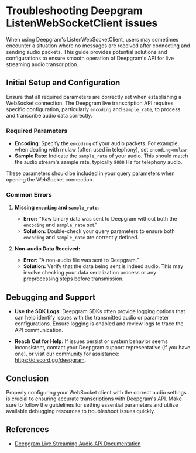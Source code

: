 # Troubleshooting Deepgram ListenWebSocketClient issues

When using Deepgram's ListenWebSocketClient, users may sometimes encounter a situation where no messages are received after connecting and sending audio packets. This guide provides potential solutions and configurations to ensure smooth operation of Deepgram's API for live streaming audio transcription.

## Initial Setup and Configuration

Ensure that all required parameters are correctly set when establishing a WebSocket connection. The Deepgram live transcription API requires specific configuration, particularly `encoding` and `sample_rate`, to process and transcribe audio data correctly.

### Required Parameters

- **Encoding**: Specify the `encoding` of your audio packets. For example, when dealing with mulaw (often used in telephony), set `encoding=mulaw`.
- **Sample Rate**: Indicate the `sample_rate` of your audio. This should match the audio stream's sample rate, typically `8000` Hz for telephony audio.

These parameters should be included in your query parameters when opening the WebSocket connection.

### Common Errors

1. **Missing `encoding` and `sample_rate`:**
   - **Error:** "Raw binary data was sent to Deepgram without both the `encoding` and `sample_rate` set."
   - **Solution:** Double-check your query parameters to ensure both `encoding` and `sample_rate` are correctly defined.

2. **Non-audio Data Received:**
   - **Error:** "A non-audio file was sent to Deepgram."
   - **Solution:** Verify that the data being sent is indeed audio. This may involve checking your data serialization process or any preprocessing steps before transmission.

## Debugging and Support

- **Use the SDK Logs:** Deepgram SDKs often provide logging options that can help identify issues with the transmitted audio or parameter configurations. Ensure logging is enabled and review logs to trace the API communication.

- **Reach Out for Help:** If issues persist or system behavior seems inconsistent, contact your Deepgram support representative (if you have one), or visit our community for assistance: https://discord.gg/deepgram.

## Conclusion

Properly configuring your WebSocket client with the correct audio settings is crucial to ensuring accurate transcriptions with Deepgram's API. Make sure to follow the guidelines for setting essential parameters and utilize available debugging resources to troubleshoot issues quickly.

## References
- [Deepgram Live Streaming Audio API Documentation](https://developers.deepgram.com/docs/getting-started-with-live-streaming-audio)